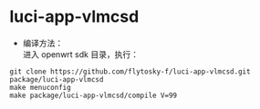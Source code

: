 # luci-app-vlmcsd
- 编译方法：  
进入 openwrt sdk 目录，执行：
```
git clone https://github.com/flytosky-f/luci-app-vlmcsd.git package/luci-app-vlmcsd
make menuconfig
make package/luci-app-vlmcsd/compile V=99
```
